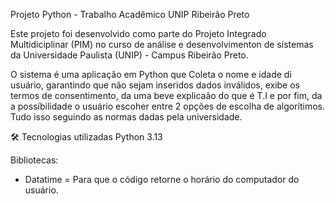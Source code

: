 Projeto Python - Trabalho Acadêmico UNIP Ribeirão Preto

Este projeto foi desenvolvido como parte do Projeto Integrado Multidiciplinar (PIM) no curso de análise e desenvolvimenton de sistemas da Universidade Paulista (UNIP) - Campus Ribeirão Preto.

O sistema é uma aplicação em Python que Coleta o nome e idade di usuário, garantindo que não sejam inseridos dados inválidos, exibe os termos de consentimento, da uma beve explicaão do que é T.I e por fim, da a possíbilidade o usuário escoher entre 2 opções de escolha de algorítimos. Tudo isso seguindo as normas dadas pela universidade.

🛠 Tecnologias utilizadas
Python 3.13

Bibliotecas:

- Datatime = Para que o código retorne o horário do computador do usuário.
